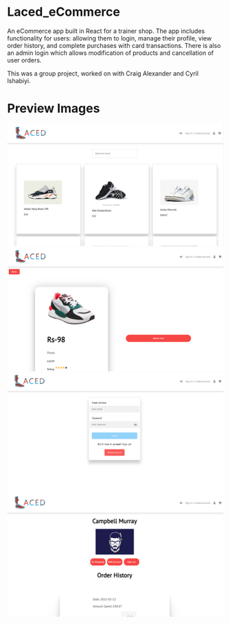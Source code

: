 # Laced_eCommerce

An eCommerce app built in React for a trainer shop. The app includes functionality for users: allowing them to login, manage their profile, view order history, and complete purchases with card transactions. There is also an admin login which allows modification of products and cancellation of user orders.

This was a group project, worked on with Craig Alexander and Cyril Ishabiyi.

# Preview Images
![home page](/images/home_page.png)
![product page](/images/product_page.png)
![login page](/images/login_page.png)
![profile page](/images/profile_page.png)

